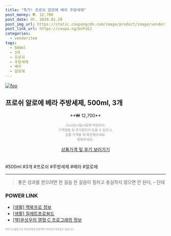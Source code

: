 ```yaml
--- 
title: "특가! 프로쉬 알로에 베라 주방세제" 
post_money: ₩. 12,700 
post_date: dt. 2020.01.29 
post_img_url: https://static.coupangcdn.com/image/product/image/vendoritem/2019/01/29/4340551484/3a3c2f17-87b4-4ae7-9967-5bfe12abc088.jpg 
post_link_url: https://coupa.ng/bnFzE2 
categories: 
  - vendoritem 
tags: 
  - 500ml 
  - 3개 
  - 프로쉬 
  - 주방세제 
  - 베라 
  - 알로에 
--- 
```

[![foo](https://static.coupangcdn.com/image/product/image/vendoritem/2019/01/29/4340551484/3a3c2f17-87b4-4ae7-9967-5bfe12abc088.jpg)](https://coupa.ng/bnFzE2) 

## 프로쉬 알로에 베라 주방세제, 500ml, 3개 
<p style="text-align: center;">**₩ 12,700**</p> 
<p style="text-align: center;"><span style="color: #898c8f; font-family: Georgia,Times,serif; font-size: 0.75em;">2020년01월29일에 작성되어, <br>가격변동 및 추가할인이 있을 수 있으니,<br> 상품 가격을 꼭!확인해주세요.<br>행복하세요~</span> 
</p>	 
<div markdown="0" style="text-align: center;"><a href="https://coupa.ng/bnFzE2" class="btn btn--success">상품가격 및 후기 보러가기</a></div> 
<br><br> 
  #500ml #3개 #프로쉬 #주방세제 #베라 #알로에 
<hr> 

> 좋은 성과를 얻으려면 한 걸음 한 걸음이 힘차고 충실하지 않으면 안 된다, – 단테 


### POWER LINK

* <a href="https://blog.naver.com/sakai111/221767702362" target="_blank"> [생활] 맥북프로 정보 </a>
* <a href="https://blog.naver.com/sakai111/221782999933" target="_blank"> [생활] 질레트프로쉴드 </a>
* <a href="https://blog.naver.com/fasyy4321/221760445900" target="_blank">[책]윤성우의 열혈 C 프로그래밍 정보</a>

<span style="color: #898c8f; font-family: Georgia,Times,serif; font-size: 0.55em;">파트너스활동으로 작성자에게 일정액의 커미션이 제공될수 있습니다.</span> 
